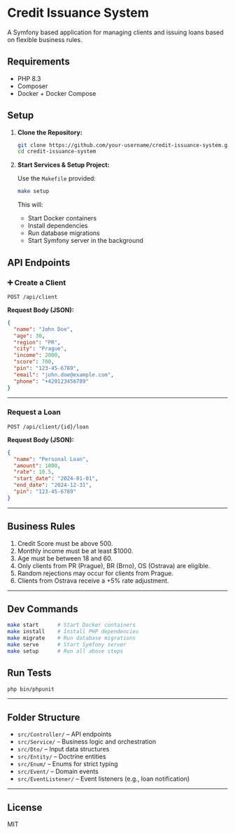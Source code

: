 # Credit Issuance System

A Symfony based application for managing clients and issuing loans based on flexible business rules.
## Requirements

- PHP 8.3
- Composer
- Docker + Docker Compose

## Setup

1. **Clone the Repository:**

   ```bash
   git clone https://github.com/your-username/credit-issuance-system.git
   cd credit-issuance-system
   ```

2. **Start Services & Setup Project:**

   Use the `Makefile` provided:

   ```bash
   make setup
   ```

   This will:
   - Start Docker containers
   - Install dependencies
   - Run database migrations
   - Start Symfony server in the background

##  API Endpoints

### ➕ Create a Client

`POST /api/client`

**Request Body (JSON):**
```json
{
  "name": "John Doe",
  "age": 30,
  "region": "PR",
  "city": "Prague",
  "income": 2000,
  "score": 700,
  "pin": "123-45-6789",
  "email": "john.doe@example.com",
  "phone": "+420123456789"
}
```

---

### Request a Loan

`POST /api/client/{id}/loan`

**Request Body (JSON):**
```json
{
  "name": "Personal Loan",
  "amount": 1000,
  "rate": 10.5,
  "start_date": "2024-01-01",
  "end_date": "2024-12-31",
  "pin": "123-45-6789"
}
```

---

## Business Rules

1. Credit Score must be above 500.
2. Monthly income must be at least $1000.
3. Age must be between 18 and 60.
4. Only clients from PR (Prague), BR (Brno), OS (Ostrava) are eligible.
5. Random rejections may occur for clients from Prague.
6. Clients from Ostrava receive a +5% rate adjustment.

---

## Dev Commands

```bash
make start      # Start Docker containers
make install    # Install PHP dependencies
make migrate    # Run database migrations
make serve      # Start Symfony server
make setup      # Run all above steps
```

## Run Tests

```bash
php bin/phpunit
```

---

## Folder Structure

- `src/Controller/` – API endpoints
- `src/Service/` – Business logic and orchestration
- `src/Dto/` – Input data structures
- `src/Entity/` – Doctrine entities
- `src/Enum/` – Enums for strict typing
- `src/Event/` – Domain events
- `src/EventListener/` – Event listeners (e.g., loan notification)

---

## License

MIT
